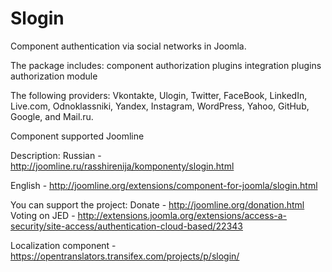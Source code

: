 Slogin
======

Component authentication via social networks in Joomla.

The package includes:
component
authorization plugins
integration plugins
authorization module

The following providers: Vkontakte, Ulogin, Twitter, FaceBook, LinkedIn, Live.com, Odnoklassniki, Yandex, Instagram, WordPress, Yahoo, GitHub, Google, and Mail.ru.

Component supported Joomline

Description:
Russian - http://joomline.ru/rasshirenija/komponenty/slogin.html

English - http://joomline.org/extensions/component-for-joomla/slogin.html

You can support the project:
Donate - http://joomline.org/donation.html
Voting on JED - http://extensions.joomla.org/extensions/access-a-security/site-access/authentication-cloud-based/22343

Localization component - https://opentranslators.transifex.com/projects/p/slogin/
